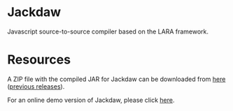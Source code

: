 # Jackdaw
Javascript source-to-source compiler based on the LARA framework.

 
# Resources

A ZIP file with the compiled JAR for Jackdaw can be downloaded from [here](http://specs.fe.up.pt/tools/jackdaw.zip) ([previous releases](https://drive.google.com/drive/folders/1-y97JkfvLIPslDL7sjbjf1h4mRa9Eqzo?usp=sharing)).

For an online demo version of Jackdaw, please click [here](https://specs.fe.up.pt/tools/jackdaw/).

